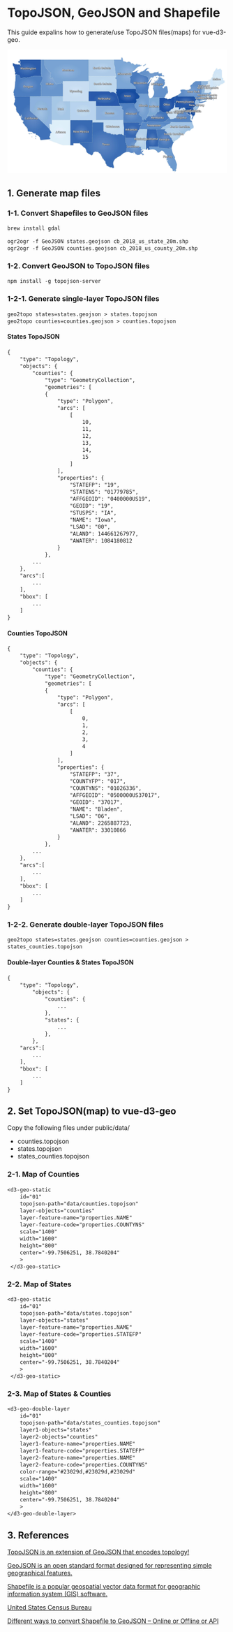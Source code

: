 # TopoJSON, GeoJSON and Shapefile
This guide expalins how to generate/use TopoJSON files(maps) for vue-d3-geo.

![states](https://raw.githubusercontent.com/komushi/vue-d3-geo/master/images/states.jpg)

## 1. Generate map files
### 1-1. Convert Shapefiles to GeoJSON files
```
brew install gdal
```

```
ogr2ogr -f GeoJSON states.geojson cb_2018_us_state_20m.shp
ogr2ogr -f GeoJSON counties.geojson cb_2018_us_county_20m.shp
```

### 1-2. Convert GeoJSON to TopoJSON files
```
npm install -g topojson-server
```

### 1-2-1. Generate single-layer TopoJSON files
```
geo2topo states=states.geojson > states.topojson
geo2topo counties=counties.geojson > counties.topojson
```

#### States TopoJSON
```
{
	"type": "Topology",
	"objects": {
		"counties": {
			"type": "GeometryCollection",
			"geometries": [
			{
				"type": "Polygon",
				"arcs": [
					[
						10,
						11,
						12,
						13,
						14,
						15
					]
				],
				"properties": {
					"STATEFP": "19",
					"STATENS": "01779785",
					"AFFGEOID": "0400000US19",
					"GEOID": "19",
					"STUSPS": "IA",
					"NAME": "Iowa",
					"LSAD": "00",
					"ALAND": 144661267977,
					"AWATER": 1084180812
				}
			},
		...
    },
    "arcs":[
    	...
    ],
    "bbox": [
    	...
    ]
}
```

#### Counties TopoJSON
```
{
	"type": "Topology",
	"objects": {
	    "counties": {
			"type": "GeometryCollection",
			"geometries": [
			{
				"type": "Polygon",
				"arcs": [
					[
						0,
						1,
						2,
						3,
						4
					]
				],
				"properties": {
					"STATEFP": "37",
					"COUNTYFP": "017",
					"COUNTYNS": "01026336",
					"AFFGEOID": "0500000US37017",
					"GEOID": "37017",
					"NAME": "Bladen",
					"LSAD": "06",
					"ALAND": 2265887723,
					"AWATER": 33010866
				}
			},
        ...
    },
    "arcs":[
    	...
    ],
    "bbox": [
    	...
    ]
}    
```

### 1-2-2. Generate double-layer TopoJSON files
```
geo2topo states=states.geojson counties=counties.geojson > states_counties.topojson
```

#### Double-layer Counties & States TopoJSON
```
{
	"type": "Topology",
		"objects": {
		    "counties": {
		    	...
			},
		    "states": {
		    	...
			},
		},
    "arcs":[
    	...
    ],
    "bbox": [
    	...
    ]
}
```

## 2. Set TopoJSON(map) to vue-d3-geo
Copy the following files under public/data/
* counties.topojson
* states.topojson
* states_counties.topojson

### 2-1. Map of Counties
```
<d3-geo-static 
    id="01"
    topojson-path="data/counties.topojson"
    layer-objects="counties"
    layer-feature-name="properties.NAME"
    layer-feature-code="properties.COUNTYNS"
    scale="1400"
    width="1600"
    height="800"
    center="-99.7506251, 38.7840204"
    >
 </d3-geo-static>
```

### 2-2. Map of States
```
<d3-geo-static 
    id="01"
    topojson-path="data/states.topojson"
    layer-objects="states"
    layer-feature-name="properties.NAME"
    layer-feature-code="properties.STATEFP"
    scale="1400"
    width="1600"
    height="800"
    center="-99.7506251, 38.7840204"
    >
 </d3-geo-static>
```

### 2-3. Map of States & Counties
```
<d3-geo-double-layer 
	id="01" 
	topojson-path="data/states_counties.topojson"
	layer1-objects="states"
	layer2-objects="counties"
	layer1-feature-name="properties.NAME"
	layer1-feature-code="properties.STATEFP"
	layer2-feature-name="properties.NAME"
	layer2-feature-code="properties.COUNTYNS"
	color-range="#23029d,#23029d,#23029d"
	scale="1400"
	width="1600"
	height="800"
	center="-99.7506251, 38.7840204"
	>    
</d3-geo-double-layer>
```

## 3. References
[TopoJSON is an extension of GeoJSON that encodes topology!](https://github.com/topojson/topojson)

[GeoJSON is an open standard format designed for representing simple geographical features.](https://en.wikipedia.org/wiki/GeoJSON)

[Shapefile is a popular geospatial vector data format for geographic information system (GIS) software.](https://en.wikipedia.org/wiki/Shapefile)

[United States Census Bureau](https://www.census.gov/geographies/mapping-files/time-series/geo/carto-boundary-file.html)

[Different ways to convert Shapefile to GeoJSON – Online or Offline or API](https://www.igismap.com/different-ways-to-convert-shapefile-to-geojson-online-or-offline-or-api/)